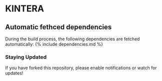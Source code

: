 # KINTERA

## Automatic fethced dependencies
During the build process, the following dependencies are fetched automatically:
{% include dependencies.md %}

### Staying Updated
If you have forked this repository, please enable notifications or watch for updates!
